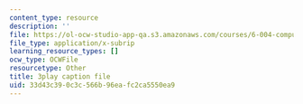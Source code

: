 ```yaml
---
content_type: resource
description: ''
file: https://ol-ocw-studio-app-qa.s3.amazonaws.com/courses/6-004-computation-structures-spring-2017/33d43c390c3c566b96eafc2ca5550ea9_vJqBBh2XFTM.vtt
file_type: application/x-subrip
learning_resource_types: []
ocw_type: OCWFile
resourcetype: Other
title: 3play caption file
uid: 33d43c39-0c3c-566b-96ea-fc2ca5550ea9
---
```

